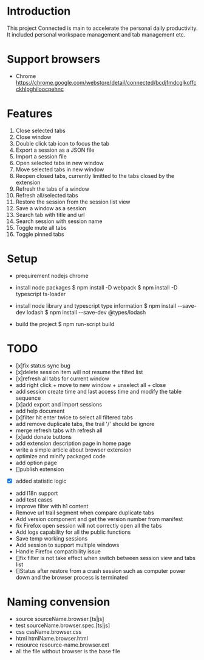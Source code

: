 # Introduction

This project Connected is main to accelerate the personal daily productivity.
It included personal workspace management and tab management etc.

# Support browsers

-   Chrome
    https://chrome.google.com/webstore/detail/connected/bcdjfmdcglkoffcckhlpghiloocpehnc

# Features

1. Close selected tabs
2. Close window
3. Double click tab icon to focus the tab
4. Export a session as a JSON file
5. Import a session file
6. Open selected tabs in new window
7. Move selected tabs in new window
8. Reopen closed tabs, currently limitted to the tabs closed by the extension
9. Refresh the tabs of a window
10. Refresh all/selected tabs
11. Restore the session from the session list view
12. Save a window as a session
13. Search tab with title and url
14. Search session with session name
15. Toggle mute all tabs
16. Toggle pinned tabs

# Setup

-   prequirement
    nodejs
    chrome

-   install node packages
    $ npm install -D webpack
$ npm install -D typescript ts-loader

-   install node library and typescript type information
    $ npm install --save-dev lodash
$ npm install --save-dev @types/lodash

-   build the project
    \$ npm run-script build

# TODO

-   [x]fix status sync bug
-   [x]delete session item will not resume the filted list
-   [x]refresh all tabs for current window
-   add right click + move to new window + unselect all + close
-   add session create time and last access time and modify the table sequence
-   [x]add export and import sessions
-   add help document
-   [x]filter hit enter twice to select all filtered tabs
-   add remove duplicate tabs, the trail '/' should be ignore
-   merge refresh tabs with refresh all
-   [x]add donate buttons
-   add extension description page in home page
-   write a simple article about browser extension
-   optimize and minify packaged code
-   add option page
-   []publish extension
-   [x] added statistic logic
-   add l18n support
-   add test cases
-   improve filter with h1 content
-   Remove url trail segment when compare duplicate tabs
-   Add version component and get the version number from manifest
-   fix Firefox open session will not correctly open all the tabs
-   Add logs capability for all the public functions
-   Save temp working sessions
-   Add session to support multiple windows
-   Handle Firefox compatibility issue
-   []fix filter is not take effect when switch between session view and tabs list
-   []Status after restore from a crash session such as computer power down and
    the browser process is terminated

# Naming convension

-   source
    sourceName.browser.[ts|js]
-   test
    sourceName.browser.spec.[ts|js]
-   css
    cssName.browser.css
-   html
    htmlName.browser.html
-   resource
    resource-name.browser.ext
-   all the file without browser is the base file
